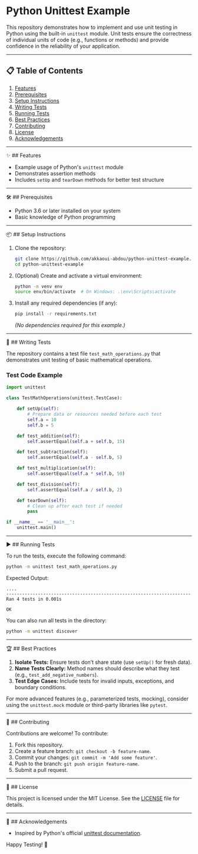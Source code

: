# Python Unittest Example

This repository demonstrates how to implement and use unit testing in Python using the built-in `unittest` module. Unit tests ensure the correctness of individual units of code (e.g., functions or methods) and provide confidence in the reliability of your application.

---

## 📋 Table of Contents

1. [Features](#features)
2. [Prerequisites](#prerequisites)
3. [Setup Instructions](#setup-instructions)
4. [Writing Tests](#writing-tests)
5. [Running Tests](#running-tests)
6. [Best Practices](#best-practices)
7. [Contributing](#contributing)
8. [License](#license)
9. [Acknowledgements](#acknowledgements)

---

 ✨ ## Features

* Example usage of Python's `unittest` module
* Demonstrates assertion methods
* Includes `setUp` and `tearDown` methods for better test structure

---

 🛠️ ## Prerequisites

* Python 3.6 or later installed on your system
* Basic knowledge of Python programming

---

 📦 ## Setup Instructions

1. Clone the repository:

   ```bash
   git clone https://github.com/akkaoui-abdou/python-unittest-example.git
   cd python-unittest-example
   ```

2. (Optional) Create and activate a virtual environment:

   ```bash
   python -m venv env
   source env/bin/activate  # On Windows: .\env\Scripts\activate
   ```

3. Install any required dependencies (if any):

   ```bash
   pip install -r requirements.txt
   ```

   *(No dependencies required for this example.)*

---

 📝 ## Writing Tests

The repository contains a test file `test_math_operations.py` that demonstrates unit testing of basic mathematical operations.

### Test Code Example

```python
import unittest

class TestMathOperations(unittest.TestCase):

    def setUp(self):
        # Prepare data or resources needed before each test
        self.a = 10
        self.b = 5

    def test_addition(self):
        self.assertEqual(self.a + self.b, 15)

    def test_subtraction(self):
        self.assertEqual(self.a - self.b, 5)

    def test_multiplication(self):
        self.assertEqual(self.a * self.b, 50)

    def test_division(self):
        self.assertEqual(self.a / self.b, 2)

    def tearDown(self):
        # Clean up after each test if needed
        pass

if __name__ == '__main__':
    unittest.main()
```

---

 ▶️ ## Running Tests

To run the tests, execute the following command:

```bash
python -m unittest test_math_operations.py
```

Expected Output:

```
....
----------------------------------------------------------------------
Ran 4 tests in 0.001s

OK
```

You can also run all tests in the directory:

```bash
python -m unittest discover
```

---

 🏆 ## Best Practices

1. **Isolate Tests:** Ensure tests don’t share state (use `setUp()` for fresh data).
2. **Name Tests Clearly:** Method names should describe what they test (e.g., `test_add_negative_numbers`).
3. **Test Edge Cases:** Include tests for invalid inputs, exceptions, and boundary conditions.

For more advanced features (e.g., parameterized tests, mocking), consider using the `unittest.mock` module or third-party libraries like `pytest`.

---
 🤝 ## Contributing

Contributions are welcome! To contribute:

1. Fork this repository.
2. Create a feature branch: `git checkout -b feature-name`.
3. Commit your changes: `git commit -m 'Add some feature'`.
4. Push to the branch: `git push origin feature-name`.
5. Submit a pull request.

---

 📄 ## License

This project is licensed under the MIT License. See the [LICENSE](LICENSE) file for details.

---

 🙌 ## Acknowledgements

* Inspired by Python's official [unittest documentation](https://docs.python.org/3/library/unittest.html).

Happy Testing! 🚀
